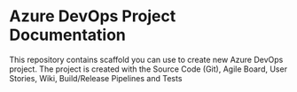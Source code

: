 # Azure DevOps Project Documentation

This repository contains scaffold you can use to create new Azure DevOps project. The project is created with the Source Code (Git), Agile Board, User Stories, Wiki, Build/Release Pipelines and Tests
